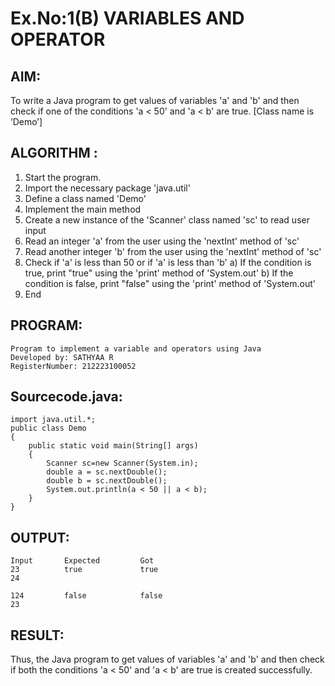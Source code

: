 # Ex.No:1(B) VARIABLES AND OPERATOR

## AIM:
To write a Java program to get values of variables 'a' and 'b' and then check if one of the conditions 'a < 50' and 'a < b' are true. [Class name is ‘Demo’]

## ALGORITHM :
1.	Start the program.
2.	Import the necessary package 'java.util'
3.	Define a class named 'Demo'
4.	Implement the main method
5.	Create a new instance of the 'Scanner' class named 'sc' to read user input
6.	Read an integer 'a' from the user using the 'nextInt' method of 'sc'
7.	Read another integer 'b' from the user using the 'nextInt' method of 'sc'
8.	Check if 'a' is less than 50 or if 'a' is less than 'b'
a)	If the condition is true, print "true" using the 'print' method of 'System.out'
b)	If the condition is false, print "false" using the 'print' method of 'System.out'
9.	End


## PROGRAM:
 
```
Program to implement a variable and operators using Java
Developed by: SATHYAA R
RegisterNumber: 212223100052
```

## Sourcecode.java:

```
import java.util.*;
public class Demo
{
    public static void main(String[] args)
    {
        Scanner sc=new Scanner(System.in);
        double a = sc.nextDouble();
        double b = sc.nextDouble();
        System.out.println(a < 50 || a < b);
    }
}
```


## OUTPUT:

```
Input       Expected         Got
23          true             true
24          

124         false            false 
23
```

## RESULT:
Thus, the Java program to get values of variables 'a' and 'b' and then check if both the conditions 'a < 50' and 'a < b' are true is created successfully.
